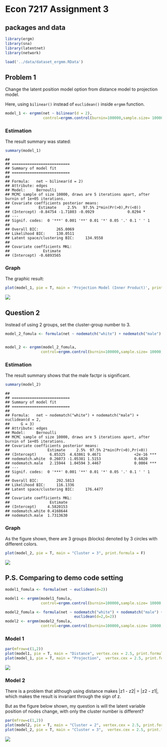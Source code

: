 Econ 7217 Assignment 3
================

## packages and data

``` r
library(ergm)
library(sna)
library(latentnet)
library(network)

load('../data/dataset_ergmm.RData')
```

## Problem 1

Change the latent position model option from distance model to
projection model.

Here, using `bilinear()` instead of `euclidean()` inside `ergmm`
function.

``` r
model_1 <- ergmm(net ~ bilinear(d = 2), 
                 control=ergmm.control(burnin=100000,sample.size= 10000,interval=5))
```

### Estimation

The result summary was stated:

``` r
summary(model_1)
```

    ## 
    ## ==========================
    ## Summary of model fit
    ## ==========================
    ## 
    ## Formula:   net ~ bilinear(d = 2)
    ## Attribute: edges
    ## Model:     Bernoulli 
    ## MCMC sample of size 10000, draws are 5 iterations apart, after burnin of 1e+05 iterations.
    ## Covariate coefficients posterior means:
    ##             Estimate     2.5%   97.5% 2*min(Pr(>0),Pr(<0))  
    ## (Intercept) -0.84754 -1.71803 -0.0929               0.0294 *
    ## ---
    ## Signif. codes:  0 '***' 0.001 '**' 0.01 '*' 0.05 '.' 0.1 ' ' 1
    ## 
    ## Overall BIC:        265.0069 
    ## Likelihood BIC:     130.0511 
    ## Latent space/clustering BIC:     134.9558 
    ## 
    ## Covariate coefficients MKL:
    ##               Estimate
    ## (Intercept) -0.6893565

### Graph

The graphic
result:

``` r
plot(model_1, pie = T, main = 'Projection Model (Inner Product)', print.formula = F)
```

![](hw3_files/figure-gfm/unnamed-chunk-4-1.jpeg)<!-- -->

## Question 2

Instead of using 2 groups, set the cluster-group number to
3.

``` r
model_2_fomula <- formula(net ~ nodematch("white") + nodematch("male") + euclidean(d=2, G=3))


model_2 <- ergmm(model_2_fomula,
                control=ergmm.control(burnin=100000,sample.size= 10000,interval=5))
```

### Estimation

The result summary shows that the male factpr is significant.

``` r
summary(model_2)
```

    ## 
    ## ==========================
    ## Summary of model fit
    ## ==========================
    ## 
    ## Formula:   net ~ nodematch("white") + nodematch("male") + euclidean(d = 2, 
    ##     G = 3)
    ## Attribute: edges
    ## Model:     Bernoulli 
    ## MCMC sample of size 10000, draws are 5 iterations apart, after burnin of 1e+05 iterations.
    ## Covariate coefficients posterior means:
    ##                 Estimate     2.5%  97.5% 2*min(Pr(>0),Pr(<0))    
    ## (Intercept)      6.85325  4.63861 9.4671               <2e-16 ***
    ## nodematch.white  0.26073 -1.05381 1.5153               0.6820    
    ## nodematch.male   2.15944  1.04594 3.4467               0.0004 ***
    ## ---
    ## Signif. codes:  0 '***' 0.001 '**' 0.01 '*' 0.05 '.' 0.1 ' ' 1
    ## 
    ## Overall BIC:        292.5813 
    ## Likelihood BIC:     116.1336 
    ## Latent space/clustering BIC:     176.4477 
    ## 
    ## Covariate coefficients MKL:
    ##                  Estimate
    ## (Intercept)     4.5820153
    ## nodematch.white 0.4168644
    ## nodematch.male  1.7313630

### Graph

As the figure shown, there are 3 groups (blocks) denoted by 3 circles
with different colors.

``` r
plot(model_2, pie = T, main = "Cluster = 3", print.formula = F)
```

![](hw3_files/figure-gfm/unnamed-chunk-7-1.jpeg)<!-- -->

## P.S. Comparing to demo code setting

``` r
model1_fomula <- formula(net ~ euclidean(d=2))

model1 <- ergmm(model1_fomula,
                control=ergmm.control(burnin=100000,sample.size= 10000,interval=5))

model2_fomula <- formula(net ~ nodematch("white") + nodematch("male") +
                               euclidean(d=2,G=2))
model2 <- ergmm(model2_fomula,
                control=ergmm.control(burnin=100000,sample.size= 10000,interval=5))
```

### Model 1

``` r
par(mfrow=c(1,2))
plot(model1, pie = T, main = "Distance", vertex.cex = 2.5, print.formula = F)
plot(model_1, pie = T, main = "Projection",  vertex.cex = 2.5, print.formula = F)
```

![](hw3_files/figure-gfm/unnamed-chunk-9-1.jpeg)<!-- -->

### Model 2

There is a problem that although using distance makes |z1 - z2| = |z2 -
z1|, which makes the result is invariant through the sign of z.

But as the figure below shown, my question is will the latent variable
position of nodes change, with only the cluster number is different?

``` r
par(mfrow=c(1,2))
plot(model2, pie = T, main = "Cluster = 2", vertex.cex = 2.5, print.formula = F)
plot(model_2, pie = T, main = "Cluster = 3",  vertex.cex = 2.5, print.formula = F)
```

![](hw3_files/figure-gfm/unnamed-chunk-10-1.jpeg)<!-- -->
